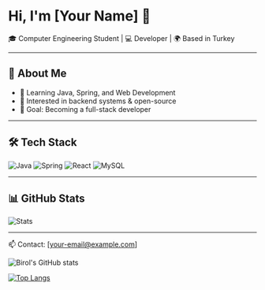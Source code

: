 # Hi, I'm [Your Name] 👋

🎓 Computer Engineering Student | 💻 Developer | 🌍 Based in Turkey  

---

## 🚀 About Me
- 🌱 Learning Java, Spring, and Web Development  
- 🔭 Interested in backend systems & open-source  
- 🎯 Goal: Becoming a full-stack developer  

---

## 🛠️ Tech Stack
![Java](https://img.shields.io/badge/Java-orange?style=for-the-badge&logo=java&logoColor=white)
![Spring](https://img.shields.io/badge/Spring-green?style=for-the-badge&logo=spring&logoColor=white)
![React](https://img.shields.io/badge/React-blue?style=for-the-badge&logo=react&logoColor=white)
![MySQL](https://img.shields.io/badge/MySQL-darkblue?style=for-the-badge&logo=mysql&logoColor=white)

---

## 📊 GitHub Stats
![Stats](https://github-readme-stats.vercel.app/api?username=YOUR_USERNAME&show_icons=true&theme=tokyonight)

---

📫 Contact: [your-email@example.com]  


![Birol's GitHub stats](https://github-readme-stats.vercel.app/api?username=birolozturkk&theme=github_dark&show_icons=true)


[![Top Langs](https://github-readme-stats.vercel.app/api/top-langs/?username=birolozturkk&theme=github_dark&layout=compact)](https://github.com/birolozturkk/github-readme-stats)
